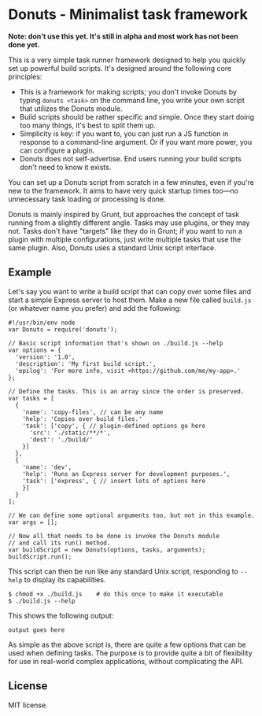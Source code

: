 Donuts - Minimalist task framework
==================================

**Note: don't use this yet. It's still in alpha and most work
has not been done yet.**

This is a very simple task runner framework designed to help you quickly
set up powerful build scripts. It's designed around the following core
principles:

* This is a framework for making scripts; you don't invoke Donuts by typing
  `donuts <task>` on the command line, you write your own script that
  utilizes the Donuts module.
* Build scripts should be rather specific and simple. Once they start doing
  too many things, it's best to split them up.
* Simplicity is key: if you want to, you can just run a JS function in response
  to a command-line argument. Or if you want more power, you can configure
  a plugin.
* Donuts does not self-advertise. End users running your build scripts don't
  need to know it exists.

You can set up a Donuts script from scratch in a few minutes, even if you're
new to the framework. It aims to have very quick startup times too—no
unnecessary task loading or processing is done.

Donuts is mainly inspired by Grunt, but approaches the concept of task running
from a slightly different angle. Tasks may use plugins, or they may not.
Tasks don't have "targets" like they do in Grunt; if you want to run a plugin
with multiple configurations, just write multiple tasks that use the same
plugin. Also, Donuts uses a standard Unix script interface.

Example
-------

Let's say you want to write a build script that can copy over some files
and start a simple Express server to host them. Make a new file called
`build.js` (or whatever name you prefer) and add the following:

```
#!/usr/bin/env node
var Donuts = require('donuts');

// Basic script information that's shown on ./build.js --help
var options = {
  'version': '1.0',
  'description': 'My first build script.',
  'epilog': 'For more info, visit <https://github.com/me/my-app>.'
};

// Define the tasks. This is an array since the order is preserved.
var tasks = [
  {
    'name': 'copy-files', // can be any name
    'help': 'Copies over build files.'
    'task': ['copy', { // plugin-defined options go here
      'src': './static/**/*',
      'dest': './build/'
    }]
  },
  {
    'name': 'dev',
    'help': 'Runs an Express server for development purposes.',
    'task': ['express', { // insert lots of options here
    }]
  }
];

// We can define some optional arguments too, but not in this example.
var args = [];

// Now all that needs to be done is invoke the Donuts module
// and call its run() method.
var buildScript = new Donuts(options, tasks, arguments);
buildScript.run();
```

This script can then be run like any standard Unix script, responding
to `--help` to display its capabilities.

    $ chmod +x ./build.js    # do this once to make it executable
    $ ./build.js --help

This shows the following output:

```
output goes here
```

As simple as the above script is, there are quite a few options that can be
used when defining tasks. The purpose is to provide quite a bit of flexibility
for use in real-world complex applications, without complicating the API.


License
-------

MIT license.
